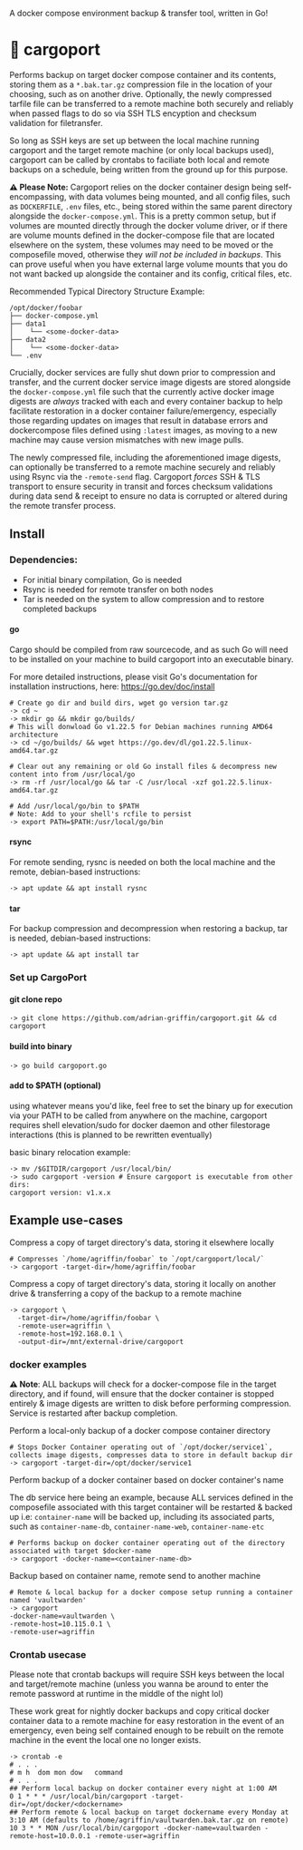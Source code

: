 
A docker compose environment backup & transfer tool, written in Go!
# 🚢 cargoport


Performs backup on target docker compose container and its contents, storing them as a `*.bak.tar.gz` compression file in the location of your choosing, such as on another drive. Optionally, the newly compressed tarfile file can be transferred to a remote machine both securely and reliably when passed flags to do so via SSH TLS encyption and checksum validation for filetransfer. 

So long as SSH keys are set up between the local machine running cargoport and the target remote machine (or only local backups used), cargoport can be called by crontabs to faciliate both local and remote backups on a schedule, being written from the ground up for this purpose.

**⚠️ Please Note:** Cargoport relies on the docker container design being self-encompassing, with  data volumes being mounted, and all config files, such as `DOCKERFILE`, `.env` files, etc., being stored within the same parent directory alongside the `docker-compose.yml`. This is a pretty common setup, but if volumes are mounted directly through the docker volume driver, or if there are volume mounts defined in the docker-compose file that are located elsewhere on the system, these volumes may need to be moved or the composefile moved, otherwise they *will not be included in backups*. This can prove useful when you have external large volume mounts that you do not want backed up alongside the container and its config, critical files, etc.

Recommended Typical Directory Structure Example:

```
/opt/docker/foobar
├── docker-compose.yml
├── data1
│    └── <some-docker-data>
├── data2
│    └── <some-docker-data>
└── .env
```

Crucially, docker services are fully shut down prior to compression and transfer, and the current docker service image digests are stored alongside the `docker-compose.yml` file such that the currently active docker image digests are *always* tracked with each and every container backup to help facilitate restoration in a docker container failure/emergency, especially those regarding updates on images that result in database errors and dockercompose files defined using `:latest` images, as moving to a new machine may cause version mismatches with new image pulls.

The newly compressed file, including the aforementioned image digests, can optionally be transferred to a remote machine securely and reliably using Rsync via the `-remote-send` flag. Cargoport *forces* SSH & TLS transport to ensure security in transit and forces checksum validations during data send & receipt to ensure no data is corrupted or altered during the remote transfer process.

## Install

### Dependencies:

- For initial binary compilation, Go is needed
- Rsync is needed for remote transfer on both nodes
- Tar is needed on the system to allow compression and to restore completed backups

#### go
Cargo should be compiled from raw sourcecode, and as such Go will need to be installed on your machine to build cargoport into an executable binary. 

For more detailed instructions, please visit Go's documentation for installation instructions, here: https://go.dev/doc/install
```shell
# Create go dir and build dirs, wget go version tar.gz
·> cd ~
·> mkdir go && mkdir go/builds/
# This will donwload Go v1.22.5 for Debian machines running AMD64 architecture
·> cd ~/go/builds/ && wget https://go.dev/dl/go1.22.5.linux-amd64.tar.gz

# Clear out any remaining or old Go install files & decompress new content into from /usr/local/go
·> rm -rf /usr/local/go && tar -C /usr/local -xzf go1.22.5.linux-amd64.tar.gz

# Add /usr/local/go/bin to $PATH
# Note: Add to your shell's rcfile to persist
·> export PATH=$PATH:/usr/local/go/bin
```

#### rsync
For remote sending, rysnc is needed on both the local machine and the remote, debian-based instructions:
```shell
·> apt update && apt install rysnc
```

#### tar
For backup compression and decompression when restoring a backup, tar is needed, debian-based instructions:
```shell
·> apt update && apt install tar
```

### Set up CargoPort

#### git clone repo
```shell
·> git clone https://github.com/adrian-griffin/cargoport.git && cd cargoport
```

#### build into binary
```shell
·> go build cargoport.go
```

#### add to $PATH (optional)
using whatever means you'd like, feel free to set the binary up for execution via your PATH to be called from anywhere on the machine, cargoport requires shell elevation/sudo for docker daemon and other filestorage interactions (this is planned to be rewritten eventually)

basic binary relocation example:
```shell
·> mv /$GITDIR/cargoport /usr/local/bin/
·> sudo cargoport -version # Ensure cargoport is executable from other dirs:
cargoport version: v1.x.x
```




## Example use-cases

Compress a copy of target directory's data, storing it elsewhere locally
```shell
# Compresses `/home/agriffin/foobar` to `/opt/cargoport/local/`
·> cargoport -target-dir=/home/agriffin/foobar
```

Compress a copy of target directory's data, storing it locally on another drive & transferring a copy of the backup to a remote machine
```shell
·> cargoport \
  -target-dir=/home/agriffin/foobar \
  -remote-user=agriffin \
  -remote-host=192.168.0.1 \
  -output-dir=/mnt/external-drive/cargoport
```

### docker examples
**⚠️ Note**: ALL backups will check for a docker-compose file in the target directory, and if found, will ensure that the docker container is stopped entirely & image digests are written to disk before performing compression. Service is restarted after backup completion.

Perform a local-only backup of a docker compose container directory
```shell
# Stops Docker Container operating out of `/opt/docker/service1`, collects image digests, compresses data to store in default backup dir
·> cargoport -target-dir=/opt/docker/service1
```

Perform backup of a docker container based on docker container's name

The db service here being an example, because ALL services defined in the composefile associated with this target container will be restarted & backed up
i.e: `container-name` will be backed up, including its associated parts, such as `container-name-db`, `container-name-web`, `container-name-etc`
```shell
# Performs backup on docker container operating out of the directory associated with target $docker-name
·> cargoport -docker-name=<container-name-db> 
```


Backup based on container name, remote send to another machine
```shell
# Remote & local backup for a docker compose setup running a container named 'vaultwarden'
·> cargoport
-docker-name=vaultwarden \ 
-remote-host=10.115.0.1 \
-remote-user=agriffin
```

### Crontab usecase
Please note that crontab backups will require SSH keys between the local and target/remote machine (unless you wanna be around to enter the remote password at runtime in the middle of the night lol)

These work great for nightly docker backups and copy critical docker container data to a remote machine for easy restoration in the event of an emergency, even being self contained enough to be rebuilt on the remote machine in the event the local one no longer exists.
```shell
·> crontab -e
# . . . 
# m h  dom mon dow   command
# . . .
## Perform local backup on docker container every night at 1:00 AM
0 1 * * * /usr/local/bin/cargoport -target-dir=/opt/docker/<dockername>
## Perform remote & local backup on target dockername every Monday at 3:10 AM (defaults to /home/agriffin/vaultwarden.bak.tar.gz on remote)
10 3 * * MON /usr/local/bin/cargoport -docker-name=vaultwarden -remote-host=10.0.0.1 -remote-user=agriffin
```

